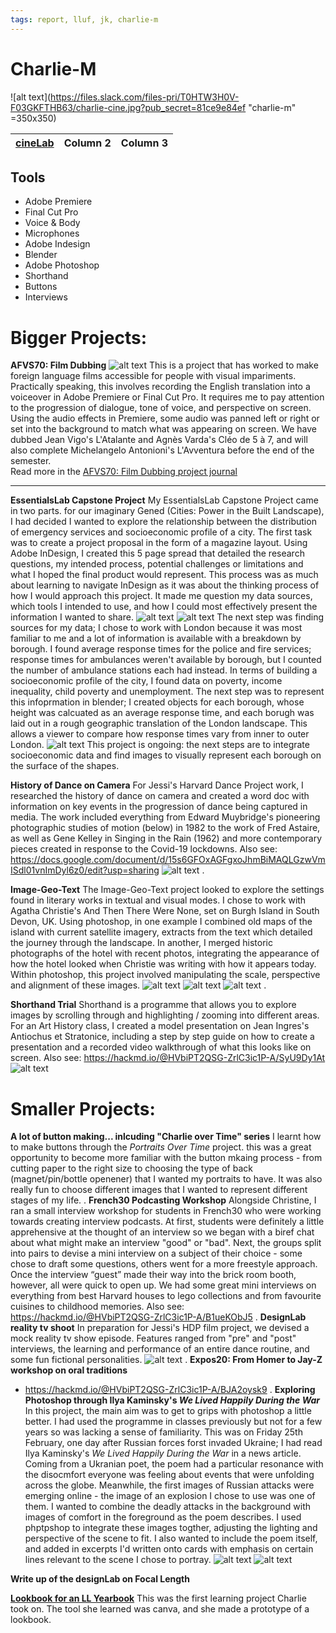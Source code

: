 ```yaml
---
tags: report, lluf, jk, charlie-m
---
```


# Charlie-M
![alt text](https://files.slack.com/files-pri/T0HTW3H0V-F03GKFTHB63/charlie-cine.jpg?pub_secret=81ce9e84ef "charlie-m" =350x350)



| [cineLab](/6t8nQNOJRnG4kaNfJ9hXDA) | Column 2 | Column 3 |
| -------- | -------- | -------- |


## Tools
* Adobe Premiere
* Final Cut Pro
* Voice & Body
* Microphones
* Adobe Indesign
* Blender
* Adobe Photoshop
* Shorthand
* Buttons
* Interviews

# Bigger Projects:
**AFVS70: Film Dubbing** 
![alt text](https://files.slack.com/files-pri/T0HTW3H0V-F03BL4SJ2PM/cle__o_de_5_a___7.jpeg?pub_secret=f6c6edd2fb)
This is a project that has worked to make foreign language films accessible for people with visual impariments. Practically speaking, this involves recording the English translation into a voiceover in Adobe Premiere or Final Cut Pro. It requires me to pay attention to the progression of dialogue, tone of voice, and perspective on screen. Using the audio effects in Premiere, some audio was panned left or right or set into the background to match what was appearing on screen. We have dubbed Jean Vigo's L'Atalante and Agnès Varda's Cléo de 5 à 7, and will also complete Michelangelo Antonioni's L'Avventura before the end of the semester.  
Read more in the [AFVS70: Film Dubbing project journal](https://hackmd.io/@HVbiPT2QSG-ZrlC3ic1P-A/HJbLmAPZ9) 

 ----

**EssentialsLab Capstone Project**
My EssentialsLab Capstone Project came in two parts. for our imaginary Gened (Cities: Power in the Built Landscape), I had decided I wanted to explore the relationship between the distribution of emergency services and socioeconomic profile of a city. The first task was to create a project proposal in the form of a magazine layout. Using Adobe InDesign, I created this 5 page spread that detailed the research questions, my intended process, potential challenges or limitations and what I hoped the final product would represent.
This process was as much about learning to navigate InDesign as it was about the thinking process of how I would approach this project. It made me question my data sources, which tools I intended to use, and how I could most effectively present the information I wanted to share.
![alt text](https://files.slack.com/files-pri/T0HTW3H0V-F036XV3V7QR/screenshot_2022-03-10_at_4.17.33_pm.png?pub_secret=6516bb9ceb)
![alt text](https://files.slack.com/files-pri/T0HTW3H0V-F036CUP44P4/poposal_page_1.png?pub_secret=eb6a860bfe)
The next step was finding sources for my data; I chose to work with London because it was most familiar to me and a lot of information is available with a breakdown by borough. I found average response times for the police and fire services; response times for ambulances weren't available by borough, but I counted the number of ambulance stations each had instead. In terms of building a socioeconomic profile of the city, I found data on poverty, income inequality, child poverty and unemployment.
The next step was to represent this infoprmation in blender; I created objects for each borough, whose height was calcuated as an average response time, and each borugh was laid out in a rough geographic translation of the London landscape. This allows a viewer to compare how response times vary from inner to outer London.
![alt text](https://files.slack.com/files-pri/T0HTW3H0V-F039Z3J77ED/image_from_ios.jpg?pub_secret=9fa618a06a)
This project is ongoing: the next steps are to integrate socioeconomic data and find images to visually represent each borough on the surface of the shapes.


**History of Dance on Camera**
For Jessi's Harvard Dance Project work, I researched the history of dance on camera and created a word doc with information on key events in the progression of dance being captured in media. The work included everything from Edward Muybridge's pioneering photographic studies of motion (below) in 1982 to the work of Fred Astaire, as well as Gene Kelley in Singing in the Rain (1962) and more contemporary pieces created in response to the Covid-19 lockdowns.
Also see: https://docs.google.com/document/d/15s6GFOxAGFgxoJhmBiMAQLGzwVmISdl01vnImDyl6z0/edit?usp=sharing
![alt text](https://files.slack.com/files-pri/T0HTW3H0V-F0366G0HQLR/screen_shot_2022-03-05_at_10.10.21_pm.png?pub_secret=beaee76888)
.


**Image-Geo-Text**
The Image-Geo-Text project looked to explore the settings found in literary works in textual and visual modes. I chose to work with Agatha Christie's And Then There Were None, set on Burgh Island in South Devon, UK. Using photoshop, in one example I combined old maps of the island with current satellite imagery, extracts from the text which detailed the journey through the landscape.  In another, I merged historic photographs of the hotel with recent photos, integrating the appearance of how the hotel looked when Christie was writing with how it appears today. Within photoshop, this project involved manipulating the scale, perspective and alignment of these images.
![alt text](https://files.slack.com/files-pri/T0HTW3H0V-F032E3UCMAA/an_island_was_a_world_of_its_own.png?pub_secret=defdf2b655)
![alt text](https://files.slack.com/files-pri/T0HTW3H0V-F031YEE37LP/screenshot_2022-02-09_at_12.47.28_pm.png?pub_secret=39318be751)
![alt text](https://files.slack.com/files-pri/T0HTW3H0V-F0326CNAWP8/screenshot_2022-02-09_at_12.47.13_pm.png?pub_secret=aacbe3fa09)
.

**Shorthand Trial** 
Shorthand is a programme that allows you to explore images by scrolling through and highlighting / zooming into different areas. For an Art History class, I created a model presentation on Jean Ingres's Antiochus et Stratonice, including a step by step guide on how to create a presentation and a recorded video walkthrough of what this looks like on screen.
Also see: https://hackmd.io/@HVbiPT2QSG-ZrlC3ic1P-A/SyU9Dy1At 
![alt text](https://files.slack.com/files-pri/T0HTW3H0V-F030PULER0R/screenshot_2022-01-26_at_1.16.54_pm.png?pub_secret=21ffbe14eb)


# Smaller Projects:
**A lot of button making... inlcuding "Charlie over Time" series**
I learnt how to make buttons through the *Portraits Over Time* project. this was a great opportunity to become more familiar with the button mkaing process - from cutting paper to the right size to choosing the type of back (magnet/pin/bottle openener) that I wanted my portraits to have. It was also really fun to choose different images that I wanted to represent different stages of my life.
.
**French30 Podcasting Workshop**
Alongside Christine, I ran a small interview workshop for students in French30 who were working towards creating interview podcasts. At first, students were definitely a little apprehensive at the thought of an interview so we began with a biref chat about what might make an interview "good" or "bad". Next, the groups split into pairs to devise a mini interview on a subject of their choice - some chose to draft some questions, others went for a more freestyle approach. Once the interview “guest” made their way into the brick room booth, however, all were quick to open up. We had some great mini interviews on everything from best Harvard houses to lego collections and from favourite cuisines to childhood memories.
Also see:  https://hackmd.io/@HVbiPT2QSG-ZrlC3ic1P-A/B1ueKObJ5
.
**DesignLab reality tv shoot**
In preparation for Jessi's HDP film project, we devised a mock reality tv show episode. Features ranged from "pre" and "post" interviews, the learning and performance of an entire dance routine, and some fun fictional personalities.
![alt text](https://files.slack.com/files-pri/T0HTW3H0V-F033BN2NE07/vogue-02_540.gif?pub_secret=0d2dbb9a8b)
.
**Expos20: From Homer to Jay-Z workshop on oral traditions**
  
  * https://hackmd.io/@HVbiPT2QSG-ZrlC3ic1P-A/BJA2oysk9
    .
**Exploring Photoshop through Ilya Kaminsky's *We Lived Happily During the War***
In this project, the main aim was to get to grips with photoshop a little better. I had used the programme in classes previously but not for a few years so was lacking a sense of familiarity.
This was on Friday 25th February, one day after Russian forces forst invaded Ukraine; I had read Ilya Kaminsky's *We Lived Happily During the War* in a news article. Coming from a Ukranian poet, the poem had a particular resonance with the disocmfort everyone was feeling about events that were unfolding across the globe. Meanwhile, the first images of Russian attacks were emerging online - the image of an explosion I chose to use was one of them.
I wanted to combine the deadly attacks in the background with images of comfort in the foreground as the poem describes. I used phptpshop to integrate these images togther, adjusting the lighting and perspective of the scene to fit. I also wanted to include the poem itself, and added in excerpts I'd written onto cards with emphasis on certain lines relevant to the scene I chose to portray.
![alt text](https://files.slack.com/files-pri/T0HTW3H0V-F03CA0R0LJU/_around_my_bed_america_was_falling_.png?pub_secret=4a7f8bf465)
 ![alt text](https://files.slack.com/files-pri/T0HTW3H0V-F03BNJ9TPRS/_i_took_a_chair_outside_and_watched_the_sun_.png?pub_secret=84bb65f784)
 
 **Write up of the designLab on Focal Length**
 
 [**Lookbook for an LL Yearbook**](https://www.canva.com/design/DAEwlBUmwp8/ajMqjkZXgXfPCug_ej2lFg/view?utm_content=DAEwlBUmwp8&utm_campaign=designshare&utm_medium=link&utm_source=publishsharelink)
 This was the first learning project Charlie took on. The tool she learned was canva, and she made a prototype of a lookbook.